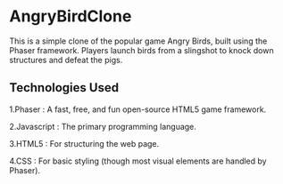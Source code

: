# AngryBirdClone
This is a simple clone of the popular game Angry Birds, built using the Phaser framework. Players launch birds from a slingshot to knock down structures and defeat the pigs.

## Technologies Used
1.Phaser :  A fast, free, and fun open-source HTML5 game framework.

2.Javascript : The primary programming language.

3.HTML5 : For structuring the web page.

4.CSS : For basic styling (though most visual elements are handled by Phaser).
